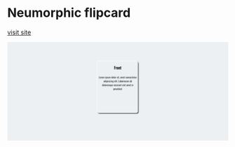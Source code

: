 # Neumorphic flipcard
<p>
<a href="https://neumorphicflipcard.netlify.app/">visit site</a>
</p>

<div align="center">
<img src="/images/flip1.png">
</div>